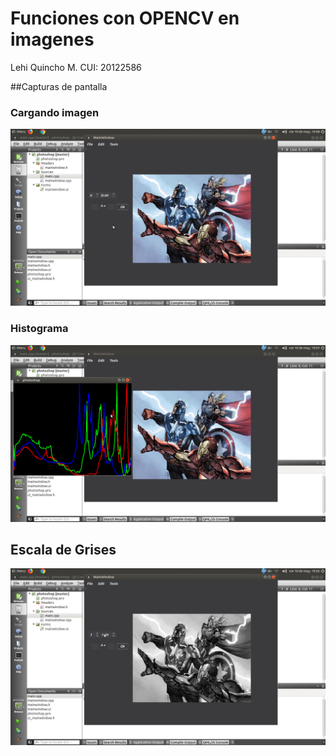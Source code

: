 # Funciones con OPENCV en imagenes

Lehi Quincho M.
CUI: 20122586


##Capturas de pantalla


### Cargando imagen
![Image ortho view ](https://github.com/lehi10/TopicosEnGrafica/blob/master/photoshop/capturas/img1.png)

### Histograma

![Image perspective view](https://github.com/lehi10/TopicosEnGrafica/blob/master/photoshop/capturas/img2.png)


## Escala de Grises
![Image perspective view](https://github.com/lehi10/TopicosEnGrafica/blob/master/photoshop/capturas/img3.png)

